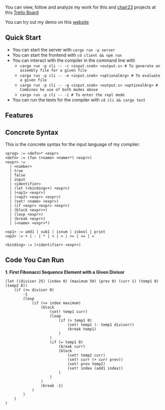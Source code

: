 You can view, follow and analyze my work for this and [chair23](https://github.com/vnikonov63/chair23) projects at this [Trello Board](https://trello.com/invite/b/68f1e17cc8973c8fdf027799/ATTIcd69c353aabd81e0c64072ee9248f52970CEABD0/chair22-23)

You can try out my demo on this [website](https://chair22-web.onrender.com/)

## Quick Start
- You can start the server with `cargo run -p server`
- You can start the frontend with `cd client && npm run`
- You can interact with the compiler in the command line with
    - `cargo run -p cli -- -c <input.snek> <output.s> # To generate an assembly file for a given file`
    - `cargo run -p cli -- -e <input.snek> <optionalArg> # To evaluate a given file`
    - `cargo run -p cli -- -g <input.snek> <output.s> <optionalArg> # Combines he use of both modes above`
    - `cargo run -p cli -- -i # To enter the repl mode`
- You can run the tests for the compiler with `cd cli && cargo test`

## Features 

## Concrete Syntax

This is the concrete syntax for the input language of my compiler:
```
<prog> := <defn>* <expr>                
<defn> := (fun (<name> <name>*) <expr>) 
<expr> :=
  | <number>
  | true
  | false
  | input
  | <identifier>
  | (let (<binding>+) <expr>)
  | (<op1> <expr>)
  | (<op2> <expr> <expr>)
  | (set! <name> <expr>)
  | (if <expr> <expr> <expr>)
  | (block <expr>+)
  | (loop <expr>)
  | (break <expr>)
  | (<name> <expr>*)                    

<op1> := add1 | sub1 | isnum | isbool | print 
<op2> := + | - | * | < | > | >= | <= | =

<binding> := (<identifier> <expr>)
```

## Code You Can Run
**1. First Fibonacci Sequence Element with a Given Divisor**
```Racket
(let ((divisor 25) (index 0) (maximum 50) (prev 0) (curr 1) (temp1 0) (temp2 0))
    (if (<= divisor 0)
        -1
        (loop
            (if (<= index maximum)
                (block
                    (set! temp1 curr)
                    (loop
                        (if (> temp1 0)
                            (set! temp1 (- temp1 divisor))
                            (break temp1)
                        )
                    )
                    (if (= temp1 0)
                        (break curr)
                        (block
                            (set! temp2 curr)
                            (set! curr (+ curr prev))
                            (set! prev temp2)
                            (set! index (add1 index))
                        )
                    )
                )
                (break -1)
            )
        )
    )
)
```


